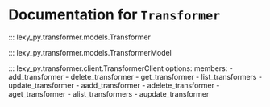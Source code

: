 # Documentation for `Transformer`

::: lexy_py.transformer.models.Transformer

::: lexy_py.transformer.models.TransformerModel

::: lexy_py.transformer.client.TransformerClient
    options:
        members:
            - add_transformer
            - delete_transformer
            - get_transformer
            - list_transformers
            - update_transformer
            - aadd_transformer
            - adelete_transformer
            - aget_transformer
            - alist_transformers
            - aupdate_transformer
